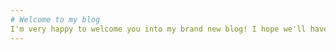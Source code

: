 ```yaml
---
# Welcome to my blog
I'm very happy to welcome you into my brand new blog! I hope we'll have a lot of fun together!
---
```


